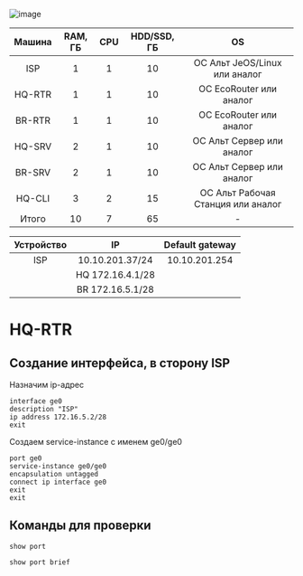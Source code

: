 ![image](https://github.com/user-attachments/assets/5e93864e-93db-42b9-ac98-494d5679c599)

| Машина | RAM, ГБ | CPU | HDD/SSD, ГБ | OS |
|:-:|:-:|:-:|:-:|:-:|
| ISP | 1 | 1 | 10 | ОС Альт JeOS/Linux или аналог |
| HQ-RTR | 1 | 1 | 10 | ОС EcoRouter или аналог |
| BR-RTR | 1 | 1 | 10 | ОС EcoRouter или аналог |
| HQ-SRV | 2 | 1 | 10 | ОС Альт Сервер или аналог |
| BR-SRV | 2 | 1 | 10 | ОС Альт Сервер или аналог |
| HQ-CLI | 3 | 2 | 15 | ОС Альт Рабочая Станция или аналог |
| Итого | 10 | 7 | 65 | - |

| Устройство | IP | Default gateway |
|:-:|:-:|:-:|
| ISP | 10.10.201.37/24 | 10.10.201.254 |
| | HQ 172.16.4.1/28 |  |
| | BR 172.16.5.1/28 |  |

# HQ-RTR

## Создание интерфейса, в сторону ISP

Назначим ip-адрес
```
interface ge0
description "ISP"
ip address 172.16.5.2/28
exit
```

Создаем service-instance с именем ge0/ge0
```
port ge0
service-instance ge0/ge0
encapsulation untagged
connect ip interface ge0
exit
exit
```

## Команды для проверки
```
show port
```
```
show port brief
```
```

```
